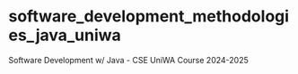 # software_development_methodologies_java_uniwa
Software Development w/ Java - CSE UniWA Course 2024-2025 
